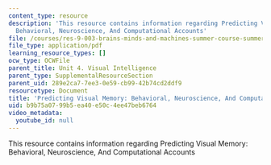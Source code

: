 ```yaml
---
content_type: resource
description: 'This resource contains information regarding Predicting Visual Memory:
  Behavioral, Neuroscience, And Computational Accounts'
file: /courses/res-9-003-brains-minds-and-machines-summer-course-summer-2015/b9b75a0799b5ea40e50c4ee47beb6764_MITRES_9_003SUM15_Lec4-3.pdf
file_type: application/pdf
learning_resource_types: []
ocw_type: OCWFile
parent_title: Unit 4. Visual Intelligence
parent_type: SupplementalResourceSection
parent_uid: 289e2ca7-7ee3-0e59-cb99-42b74cd2ddf9
resourcetype: Document
title: 'Predicting Visual Memory: Behavioral, Neuroscience, And Computational Accounts'
uid: b9b75a07-99b5-ea40-e50c-4ee47beb6764
video_metadata:
  youtube_id: null
---
```

This resource contains information regarding Predicting Visual Memory: Behavioral, Neuroscience, And Computational Accounts

